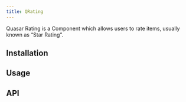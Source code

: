 ```yaml
---
title: QRating
---
```


Quasar Rating is a Component which allows users to rate items, usually known as “Star Rating”.

## Installation
<doc-installation components="QRating" />

## Usage
<doc-example title="Basic" file="QRating/Basic" />

<doc-example title="Custom number of stars" file="QRating/Max" />

<doc-example title="Readonly and disable" file="QRating/ReadonlyDisable" />

## API
<doc-api file="QRating" />

